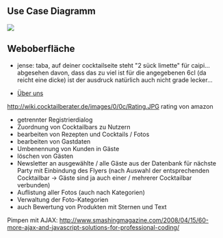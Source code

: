 ## Use Case Diagramm ##
[![](http://create.ly/gdugzlmw?nonsense=pic.png)](http://creately.com/app?diagID=gdugzlmw)

## Weboberfläche ##
  * jense: taba, auf deiner cocktailseite steht "2 sück limette" für caipi... abgesehen davon, dass das zu viel ist für die angegebenen 6cl (da reicht eine dicke) ist der ausdruck natürlich auch nicht grade lecker...

  * [Über uns](UeberCocktailberater.md)

http://wiki.cocktailberater.de/images/0/0c/Rating.JPG rating von amazon

  * getrennter Registrierdialog
  * Zuordnung von Cocktailbars zu Nutzern
  * bearbeiten von Rezepten und Cocktails / Fotos
  * bearbeiten von Gastdaten
  * Umbenennung von Kunden in Gäste
  * löschen von Gästen
  * Newsletter an ausgewählte / alle Gäste aus der Datenbank für nächste Party mit Einbindung des Flyers (nach Auswahl der entsprechenden Cocktailbar -> Gäste sind ja auch einer / mehrerer Cocktailbar verbunden)
  * Auflistung aller Fotos (auch nach Kategorien)
  * Verwaltung der Foto-Kategorien
  * auch Bewertung von Produkten mit Sternen und Text

Pimpen mit AJAX: http://www.smashingmagazine.com/2008/04/15/60-more-ajax-and-javascript-solutions-for-professional-coding/